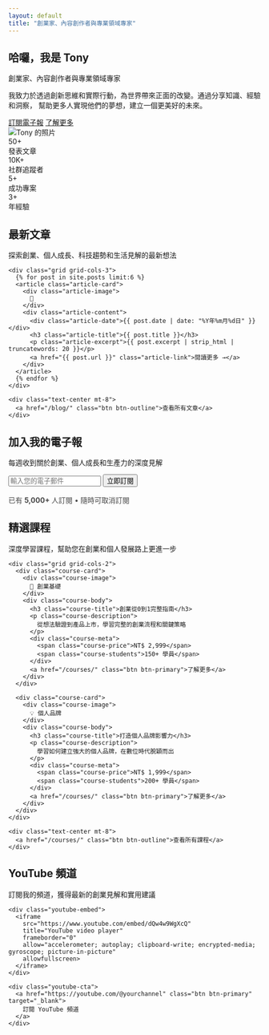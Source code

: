 ```yaml
---
layout: default
title: "創業家、內容創作者與專業領域專家"
---
```


<!-- Hero Section - Full Width -->
<section class="hero fullwidth-section">
  <div class="container">
    <div class="hero-content">
      <div class="hero-text">
        <h1>哈囉，我是 Tony</h1>
        <p class="tagline">創業家、內容創作者與專業領域專家</p>
        <p class="description">
          我致力於透過創新思維和實際行動，為世界帶來正面的改變。通過分享知識、經驗和洞察，
          幫助更多人實現他們的夢想，建立一個更美好的未來。
        </p>
        <div class="flex gap-4">
          <a href="#newsletter" class="btn btn-primary">訂閱電子報</a>
          <a href="/about/" class="btn btn-secondary">了解更多</a>
        </div>
      </div>
      <div class="hero-image">
        <img src="https://via.placeholder.com/240x240/ff6b35/ffffff?text=TONY" alt="Tony 的照片">
      </div>
    </div>
  </div>
</section>

<!-- 統計數據區塊 - Full Width -->
<section class="stats-section fullwidth-section">
  <div class="container">
    <div class="stats-grid">
      <div class="stat-card">
        <div class="stat-number">50+</div>
        <div class="stat-label">發表文章</div>
      </div>
      <div class="stat-card">
        <div class="stat-number">10K+</div>
        <div class="stat-label">社群追蹤者</div>
      </div>
      <div class="stat-card">
        <div class="stat-number">5+</div>
        <div class="stat-label">成功專案</div>
      </div>
      <div class="stat-card">
        <div class="stat-number">3+</div>
        <div class="stat-label">年經驗</div>
      </div>
    </div>
  </div>
</section>

<!-- 最新文章區塊 -->
<section class="section">
  <div class="container">
    <div class="section-header">
      <h2 class="section-title">最新文章</h2>
      <p class="section-subtitle">
        探索創業、個人成長、科技趨勢和生活見解的最新想法
      </p>
    </div>
    
    <div class="grid grid-cols-3">
      {% for post in site.posts limit:6 %}
      <article class="article-card">
        <div class="article-image">
          📝
        </div>
        <div class="article-content">
          <div class="article-date">{{ post.date | date: "%Y年%m月%d日" }}</div>
          <h3 class="article-title">{{ post.title }}</h3>
          <p class="article-excerpt">{{ post.excerpt | strip_html | truncatewords: 20 }}</p>
          <a href="{{ post.url }}" class="article-link">閱讀更多 →</a>
        </div>
      </article>
      {% endfor %}
    </div>
    
    <div class="text-center mt-8">
      <a href="/blog/" class="btn btn-outline">查看所有文章</a>
    </div>
  </div>
</section>

<!-- 電子報訂閱區塊 - Full Width -->
<section class="newsletter-section fullwidth-section" id="newsletter">
  <div class="container">
    <div class="newsletter-content">
      <h2>加入我的電子報</h2>
      <p>每週收到關於創業、個人成長和生產力的深度見解</p>
      <form class="newsletter-form" action="#" method="post">
        <input type="email" class="newsletter-input" placeholder="輸入您的電子郵件" required>
        <button type="submit" class="newsletter-button">立即訂閱</button>
      </form>
      <p style="font-size: 0.875rem; opacity: 0.8; margin-top: 1rem;">
        已有 <strong>5,000+</strong> 人訂閱 • 隨時可取消訂閱
      </p>
    </div>
  </div>
</section>

<!-- 課程展示區塊 -->
<section class="section">
  <div class="container">
    <div class="section-header">
      <h2 class="section-title">精選課程</h2>
      <p class="section-subtitle">
        深度學習課程，幫助您在創業和個人發展路上更進一步
      </p>
    </div>
    
    <div class="grid grid-cols-2">
      <div class="course-card">
        <div class="course-image">
          🚀 創業基礎
        </div>
        <div class="course-body">
          <h3 class="course-title">創業從0到1完整指南</h3>
          <p class="course-description">
            從想法驗證到產品上市，學習完整的創業流程和關鍵策略
          </p>
          <div class="course-meta">
            <span class="course-price">NT$ 2,999</span>
            <span class="course-students">150+ 學員</span>
          </div>
          <a href="/courses/" class="btn btn-primary">了解更多</a>
        </div>
      </div>
      
      <div class="course-card">
        <div class="course-image">
          💡 個人品牌
        </div>
        <div class="course-body">
          <h3 class="course-title">打造個人品牌影響力</h3>
          <p class="course-description">
            學習如何建立強大的個人品牌，在數位時代脫穎而出
          </p>
          <div class="course-meta">
            <span class="course-price">NT$ 1,999</span>
            <span class="course-students">200+ 學員</span>
          </div>
          <a href="/courses/" class="btn btn-primary">了解更多</a>
        </div>
      </div>
    </div>
    
    <div class="text-center mt-8">
      <a href="/courses/" class="btn btn-outline">查看所有課程</a>
    </div>
  </div>
</section>

<!-- YouTube 頻道區塊 - Full Width -->
<section class="youtube-section fullwidth-section">
  <div class="container">
    <div class="section-header">
      <h2 class="section-title" style="color: var(--text-primary);">YouTube 頻道</h2>
      <p class="section-subtitle">
        訂閱我的頻道，獲得最新的創業見解和實用建議
      </p>
    </div>
    
    <div class="youtube-embed">
      <iframe 
        src="https://www.youtube.com/embed/dQw4w9WgXcQ" 
        title="YouTube video player" 
        frameborder="0" 
        allow="accelerometer; autoplay; clipboard-write; encrypted-media; gyroscope; picture-in-picture" 
        allowfullscreen>
      </iframe>
    </div>
    
    <div class="youtube-cta">
      <a href="https://youtube.com/@yourchannel" class="btn btn-primary" target="_blank">
        訂閱 YouTube 頻道
      </a>
    </div>
  </div>
</section>

<script>
// 簡單的滾動動畫
document.addEventListener('DOMContentLoaded', function() {
  const cards = document.querySelectorAll('.article-card, .course-card, .stat-card');
  
  const observer = new IntersectionObserver((entries) => {
    entries.forEach(entry => {
      if (entry.isIntersecting) {
        entry.target.classList.add('fade-in-up');
      }
    });
  });
  
  cards.forEach(card => {
    observer.observe(card);
  });
});
</script>